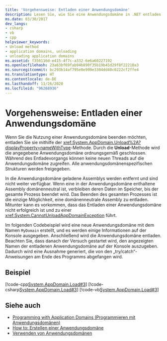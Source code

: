 ```yaml
---
title: 'Vorgehensweise: Entladen einer Anwendungsdomäne'
description: Lesen Sie, wie Sie eine Anwendungsdomäne in .NET entladen, indem Sie die Methode „AppDomain.Unload“ verwenden, um die angegebene Anwendungsdomäne ordnungsgemäß herunterzufahren.
ms.date: 03/30/2017
dev_langs:
- csharp
- vb
- cpp
helpviewer_keywords:
- Unload method
- application domains, unloading
- unloading application domains
ms.assetid: f356116d-e415-4f7c-a332-6e6a60227192
ms.openlocfilehash: 23a63bf69fab94b890f35b19b45d29f8f22218a3
ms.sourcegitcommit: bc293b14af795e0e999e3304dd40c0222cf2ffe4
ms.translationtype: HT
ms.contentlocale: de-DE
ms.lasthandoff: 11/26/2020
ms.locfileid: "96268936"
---
```

# <a name="how-to-unload-an-application-domain"></a>Vorgehensweise: Entladen einer Anwendungsdomäne

Wenn Sie die Nutzung einer Anwendungsdomäne beenden möchten, entladen Sie sie mithilfe der <xref:System.AppDomain.Unload%2A?displayProperty=nameWithType>-Methode. Durch die **Unload**-Methode wird die angegebene Anwendungsdomäne ordnungsgemäß geschlossen. Während des Entladevorgangs können keine neuen Threads auf die Anwendungsdomäne zugreifen. Alle anwendungsdomänenspezifischen Strukturen werden freigegeben.  
  
 In die Anwendungsdomäne geladene Assemblys werden entfernt und sind nicht weiter verfügbar. Wenn eine in der Anwendungsdomäne enthaltene Assembly domänenneutral ist, verbleiben deren Daten im Speicher, bis der gesamte Prozess beendet wird. Das Beenden des gesamten Prozesses ist die einzige Möglichkeit, eine domänenneutrale Assembly zu entladen. Mitunter kann es vorkommen, dass das Entladen einer Anwendungsdomäne nicht erfolgreich ist und zu einer <xref:System.CannotUnloadAppDomainException> führt.  
  
 Im folgenden Codebeispiel wird eine neue Anwendungsdomäne mit dem Namen `MyDomain` erstellt, und es werden einige Informationen auf der Konsole ausgegeben. Anschließend wird die Anwendungsdomäne entladen. Beachten Sie, dass danach der Versuch gestartet wird, den angezeigten Namen der entladenen Anwendungsdomäne auf der Konsole auszugeben. Dadurch wird eine Ausnahme generiert, die von den „try/catch“-Anweisungen am Ende des Programms abgefangen wird.  
  
## <a name="example"></a>Beispiel  

 [!code-cpp[System.AppDomain.Load#3](../../../samples/snippets/cpp/VS_Snippets_CLR_System/system.appdomain.load/cpp/source3.cpp#3)]
 [!code-csharp[System.AppDomain.Load#3](../../../samples/snippets/csharp/VS_Snippets_CLR_System/system.appdomain.load/cs/source3.cs#3)]
 [!code-vb[System.AppDomain.Load#3](../../../samples/snippets/visualbasic/VS_Snippets_CLR_System/system.appdomain.load/vb/source3.vb#3)]  
  
## <a name="see-also"></a>Siehe auch

- [Programming with Application Domains (Programmieren mit Anwendungsdomänen)](application-domains.md#programming-with-application-domains)
- [How to: Erstellen einer Anwendungsdomäne](how-to-create-an-application-domain.md)
- [Verwenden von Anwendungsdomänen](use.md)
